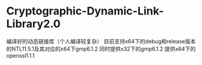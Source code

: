 # Cryptographic-Dynamic-Link-Library2.0


编译好的动态链接库（个人编译较复杂）
目前支持x64下的debug和release版本的NTL11.5.1及其对应的x64下gmp6.1.2
同时提供x32下的gmp6.1.2
提供x64下的openssl1.1.1
